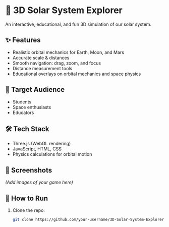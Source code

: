 # 🌌 3D Solar System Explorer

An interactive, educational, and fun 3D simulation of our solar system.

## ✨ Features
- Realistic orbital mechanics for Earth, Moon, and Mars
- Accurate scale & distances
- Smooth navigation: drag, zoom, and focus
- Distance measurement tools
- Educational overlays on orbital mechanics and space physics

## 🎯 Target Audience
- Students
- Space enthusiasts
- Educators

## 🛠 Tech Stack
- Three.js (WebGL rendering)
- JavaScript, HTML, CSS
- Physics calculations for orbital motion

## 📸 Screenshots
*(Add images of your game here)*

## 🚀 How to Run
1. Clone the repo:  
   ```bash
   git clone https://github.com/your-username/3D-Solar-System-Explorer.git

